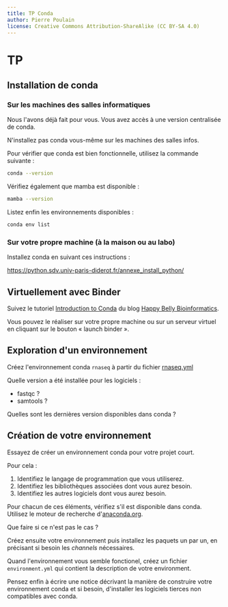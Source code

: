 ```yaml
---
title: TP Conda
author: Pierre Poulain
license: Creative Commons Attribution-ShareAlike (CC BY-SA 4.0)
---
```


# TP

## Installation de conda

### Sur les machines des salles informatiques

Nous l'avons déjà fait pour vous. Vous avez accès à une version centralisée de conda.

N'installez pas conda vous-même sur les machines des salles infos.

Pour vérifier que conda est bien fonctionnelle, utilisez la commande suivante :

```bash
conda --version
```

Vérifiez également que mamba est disponible :

```bash
mamba --version
```

Listez enfin les environnements disponibles :

```bash
conda env list
```

### Sur votre propre machine (à la maison ou au labo)

Installez conda en suivant ces instructions :

<https://python.sdv.univ-paris-diderot.fr/annexe_install_python/>


## Virtuellement avec Binder

Suivez le tutoriel [Introduction to Conda](https://astrobiomike.github.io/unix/conda-intro) du blog [Happy Belly Bioinformatics](https://astrobiomike.github.io/).

Vous pouvez le réaliser sur votre propre machine ou sur un serveur virtuel en cliquant sur le bouton « launch binder ».


## Exploration d'un environnement 

Créez l'environnement conda `rnaseq` à partir du fichier [rnaseq.yml](rnaseq.yml)

Quelle version a été installée pour les logiciels :

- fastqc ?
- samtools ?

Quelles sont les dernières version disponibles dans conda ?


## Création de votre environnement

Essayez de créer un environnement conda pour votre projet court.

Pour cela :

1. Identifiez le langage de programmation que vous utiliserez.
2. Identifiez les bibliothèques associées dont vous aurez besoin.
3. Identifiez les autres logiciels dont vous aurez besoin.

Pour chacun de ces éléments, vérifiez s'il est disponible dans conda. Utilisez le moteur de recherche d'[anaconda.org](https://anaconda.org/search).

Que faire si ce n'est pas le cas ?

Créez ensuite votre environnement puis installez les paquets un par un, en précisant si besoin les *channels* nécessaires.

Quand l'environnement vous semble fonctionel, créez un fichier `environment.yml` qui contient la description de votre environment.

Pensez enfin à écrire une notice décrivant la manière de construire votre environnement conda et si besoin, d'installer les logiciels tierces non compatibles avec conda.


